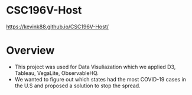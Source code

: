 # CSC196V-Host
https://kevink88.github.io/CSC196V-Host/

# Overview
- This project was used for Data Visuliazation which we applied D3, Tableau, VegaLite, ObservableHQ.
- We wanted to figure out which states had the most COVID-19 cases in the U.S and proposed a solution to stop the spread.
